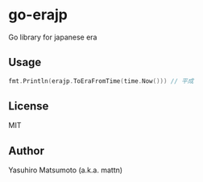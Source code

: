 # go-erajp

Go library for japanese era

## Usage

```go
fmt.Println(erajp.ToEraFromTime(time.Now())) // 平成
```

## License

MIT

## Author

Yasuhiro Matsumoto (a.k.a. mattn)
